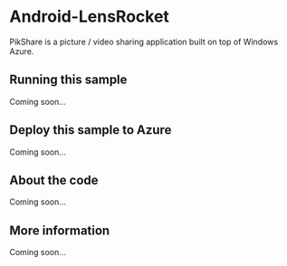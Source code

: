 # Android-LensRocket
PikShare is a picture / video sharing application built on top of Windows Azure.
## Running this sample
Coming soon...
## Deploy this sample to Azure
Coming soon...
## About the code
Coming soon...
## More information
Coming soon...